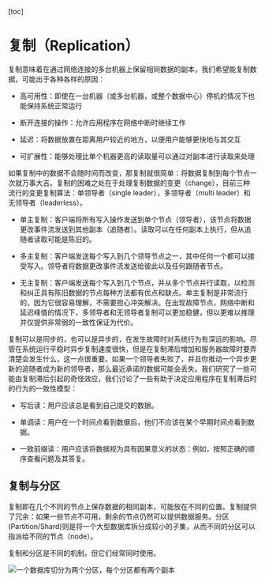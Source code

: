 [toc]

# 复制（Replication）

复制意味着在通过网络连接的多台机器上保留相同数据的副本，我们希望能复制数据，可能出于各种各样的原因：

- 高可用性：即使在一台机器（或多台机器，或整个数据中心）停机的情况下也能保持系统正常运行

- 断开连接的操作：允许应用程序在网络中断时继续工作

- 延迟：将数据放置在距离用户较近的地方，以便用户能够更快地与其交互

- 可扩展性：能够处理比单个机器更高的读取量可以通过对副本进行读取来处理

如果复制中的数据不会随时间而改变，那复制就很简单：将数据复制到每个节点一次就万事大吉。复制的困难之处在于处理复制数据的变更（change），目前三种流行的变更复制算法：单领导者（single leader），多领导者（multi leader）和无领导者（leaderless）。

- 单主复制：客户端将所有写入操作发送到单个节点（领导者），该节点将数据更改事件流发送到其他副本（追随者）。读取可以在任何副本上执行，但从追随者读取可能是陈旧的。

- 多主复制：客户端发送每个写入到几个领导节点之一，其中任何一个都可以接受写入。领导者将数据更改事件流发送给彼此以及任何跟随者节点。

- 无主复制：客户端发送每个写入到几个节点，并从多个节点并行读取，以检测和纠正具有陈旧数据的节点每种方法都有优点和缺点。单主复制是非常流行的，因为它很容易理解，不需要担心冲突解决。在出现故障节点，网络中断和延迟峰值的情况下，多领导者和无领导者复制可以更加稳健，但以更难以推理并仅提供非常弱的一致性保证为代价。

复制可以是同步的，也可以是异步的，在发生故障时对系统行为有深远的影响。尽管在系统运行平稳时异步复制速度很快，但是在复制滞后增加和服务器故障时要弄清楚会发生什么，这一点很重要。如果一个领导者失败了，并且你推动一个异步更新的追随者成为新的领导者，那么最近承诺的数据可能会丢失。我们研究了一些可能由复制滞后引起的奇怪效应，我们讨论了一些有助于决定应用程序在复制滞后时的行为的一致性模型：

- 写后读：用户应该总是看到自己提交的数据。

- 单调读：用户在一个时间点看到数据后，他们不应该在某个早期时间点看到数据。

- 一致前缀读：用户应该将数据视为具有因果意义的状态：例如，按照正确的顺序查看问题及其答复。

## 复制与分区

复制即在几个不同的节点上保存数据的相同副本，可能放在不同的位置。复制提供了冗余：如果一些节点不可用，剩余的节点仍然可以提供数据服务。分区 (Partition/Shard)则是将一个大型数据库拆分成较小的子集，从而不同的分区可以指派给不同的节点（node）。

复制和分区是不同的机制，但它们经常同时使用。

![一个数据库切分为两个分区，每个分区都有两个副本](https://s2.ax1x.com/2020/02/07/12KwQO.md.png)
